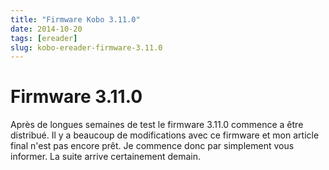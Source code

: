 ```yaml
---
title: "Firmware Kobo 3.11.0"
date: 2014-10-20
tags: [ereader]
slug: kobo-ereader-firmware-3.11.0
---
```

# Firmware 3.11.0

Après de longues semaines de test le firmware 3.11.0 commence a être distribué. Il y a beaucoup de modifications avec ce firmware et mon article final n'est pas encore prêt. Je commence donc par simplement vous informer. La suite arrive certainement demain.